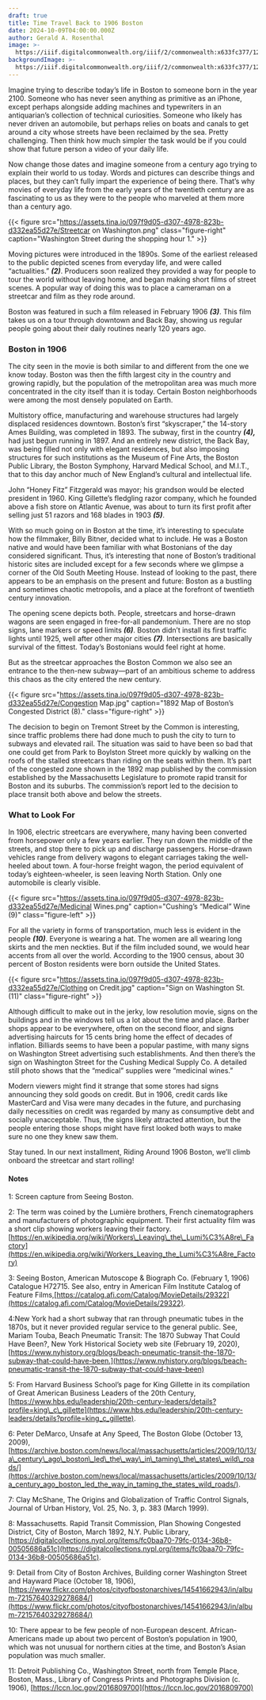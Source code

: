 ```yaml
---
draft: true
title: Time Travel Back to 1906 Boston
date: 2024-10-09T04:00:00.000Z
author: Gerald A. Rosenthal
image: >-
  https://iiif.digitalcommonwealth.org/iiif/2/commonwealth:x633fc377/12,646,8908,2839/,700/0/default.jpg
backgroundImage: >-
  https://iiif.digitalcommonwealth.org/iiif/2/commonwealth:x633fc377/12,646,8908,2839/,700/0/default.jpg
---
```


Imagine trying to describe today’s life in Boston to someone born in the year 2100. Someone who has never seen anything as primitive as an iPhone, except perhaps alongside adding machines and typewriters in an antiquarian’s collection of technical curiosities. Someone who likely has never driven an automobile, but perhaps relies on boats and canals to get around a city whose streets have been reclaimed by the sea. Pretty challenging. Then think how much simpler the task would be if you could show that future person a video of your daily life.

Now change those dates and imagine someone from a century ago trying to explain their world to us today. Words and pictures can describe things and places, but they can’t fully impart the experience of being there. That’s why movies of everyday life from the early years of the twentieth century are as fascinating to us as they were to the people who marveled at them more than a century ago.

{{< figure src="https://assets.tina.io/097f9d05-d307-4978-823b-d332ea55d27e/Streetcar on Washington.png" class="figure-right" caption="Washington Street during the shopping hour 1." >}}

Moving pictures were introduced in the 1890s. Some of the earliest released to the public depicted scenes from everyday life, and were called “actualities.” ***(2)***. Producers soon realized they provided a way for people to tour the world without leaving home, and began making short films of street scenes. A popular way of doing this was to place a cameraman on a streetcar and film as they rode around.

Boston was featured in such a film released in February 1906 ***(3)***. This film takes us on a tour through downtown and Back Bay, showing us regular people going about their daily routines nearly 120 years ago.

### Boston in 1906

The city seen in the movie is both similar to and different from the one we know today. Boston was then the fifth largest city in the country and growing rapidly, but the population of the metropolitan area was much more concentrated in the city itself than it is today. Certain Boston neighborhoods were among the most densely populated on Earth.

Multistory office, manufacturing and warehouse structures had largely displaced residences downtown. Boston’s first “skyscraper,” the 14-story Ames Building, was completed in 1893. The subway, first in the country ***(4),*** had just begun running in 1897. And an entirely new district, the Back Bay, was being filled not only with elegant residences, but also imposing structures for such institutions as the Museum of Fine Arts, the Boston Public Library, the Boston Symphony, Harvard Medical School, and M.I.T., that to this day anchor much of New England’s cultural and intellectual life.

John “Honey Fitz” Fitzgerald was mayor; his grandson would be elected president in 1960. King Gillette’s fledgling razor company, which he founded above a fish store on Atlantic Avenue, was about to turn its first profit after selling just 51 razors and 168 blades in 1903 ***(5)***.

With so much going on in Boston at the time, it’s interesting to speculate how the filmmaker, Billy Bitner, decided what to include. He was a Boston native and would have been familiar with what Bostonians of the day considered significant. Thus, it’s interesting that none of Boston’s traditional historic sites are included except for a few seconds where we glimpse a corner of the Old South Meeting House. Instead of looking to the past, there appears to be an emphasis on the present and future: Boston as a bustling and sometimes chaotic metropolis, and a place at the forefront of twentieth century innovation.

The opening scene depicts both. People, streetcars and horse-drawn wagons are seen engaged in free-for-all pandemonium. There are no stop signs, lane markers or speed limits ***(6)***. Boston didn’t install its first traffic lights until 1925, well after other major cities ***(7)***. Intersections are basically survival of the fittest. Today’s Bostonians would feel right at home.

But as the streetcar approaches the Boston Common we also see an entrance to the then-new subway—part of an ambitious scheme to address this chaos as the city entered the new century.

{{< figure src="https://assets.tina.io/097f9d05-d307-4978-823b-d332ea55d27e/Congestion Map.jpg" caption="1892 Map of Boston’s Congested District (8)." class="figure-right" >}}

The decision to begin on Tremont Street by the Common is interesting, since traffic problems there had done much to push the city to turn to subways and elevated rail. The situation was said to have been so bad that one could get from Park to Boylston Street more quickly by walking on the roofs of the stalled streetcars than riding on the seats within them. It’s part of the congested zone shown in the 1892 map published by the commission established by the Massachusetts Legislature to promote rapid transit for Boston and its suburbs. The commission’s report led to the decision to place transit both above and below the streets.

### What to Look For

In 1906, electric streetcars are everywhere, many having been converted from horsepower only a few years earlier. They run down the middle of the streets, and stop there to pick up and discharge passengers. Horse-drawn vehicles range from delivery wagons to elegant carriages taking the well-heeled about town. A four-horse freight wagon, the period equivalent of today’s eighteen-wheeler, is seen leaving North Station. Only one automobile is clearly visible.

{{< figure src="https://assets.tina.io/097f9d05-d307-4978-823b-d332ea55d27e/Medicinal Wines.png" caption="Cushing’s “Medical” Wine (9)" class="figure-left" >}}

For all the variety in forms of transportation, much less is evident in the people ***(10)***. Everyone is wearing a hat. The women are all wearing long skirts and the men neckties. But if the film included sound, we would hear accents from all over the world. According to the 1900 census, about 30 percent of Boston residents were born outside the United States.

{{< figure src="https://assets.tina.io/097f9d05-d307-4978-823b-d332ea55d27e/Clothing on Credit.jpg" caption="Sign on Washington St. (11)" class="figure-right" >}}

Although difficult to make out in the jerky, low resolution movie, signs on the buildings and in the windows tell us a lot about the time and place. Barber shops appear to be everywhere, often on the second floor, and signs advertising haircuts for 15 cents bring home the effect of decades of inflation. Billiards seems to have been a popular pastime, with many signs on Washington Street advertising such establishments. And then there’s the sign on Washington Street for the Cushing Medical Supply Co. A detailed still photo shows that the “medical” supplies were “medicinal wines.”

Modern viewers might find it strange that some stores had signs announcing they sold goods on credit. But in 1906, credit cards like MasterCard and Visa were many decades in the future, and purchasing daily necessities on credit was regarded by many as consumptive debt and socially unacceptable. Thus, the signs likely attracted attention, but the people entering those shops might have first looked both ways to make sure no one they knew saw them.

Stay tuned. In our next installment, Riding Around 1906 Boston, we’ll climb onboard the streetcar and start rolling!

#### Notes

1: Screen capture from Seeing Boston.

2: The term was coined by the Lumière brothers, French cinematographers and manufacturers of photographic equipment. Their first actuality film was a short clip showing workers leaving their factory. [https://en.wikipedia.org/wiki/Workers\_Leaving\_the\_Lumi%C3%A8re\_Factory](https://en.wikipedia.org/wiki/Workers_Leaving_the_Lumi%C3%A8re_Factory)

3: Seeing Boston, American Mutoscope & Biograph Co. (February 1, 1906) Catalogue H72715. See also, entry in American Film Institute Catalog of Feature Films,[https://catalog.afi.com/Catalog/MovieDetails/29322](https://catalog.afi.com/Catalog/MovieDetails/29322).

4:New York had a short subway that ran through pneumatic tubes in the 1870s, but it never provided regular service to the general public. See, Mariam Touba, Beach Pneumatic Transit: The 1870 Subway That Could Have Been?, New York Historical Society web site (February 19, 2020), [https://www.nyhistory.org/blogs/beach-pneumatic-transit-the-1870-subway-that-could-have-been.](https://www.nyhistory.org/blogs/beach-pneumatic-transit-the-1870-subway-that-could-have-been)

5: From Harvard Business School’s page for King Gillette in its compilation of Great American Business Leaders of the 20th Century, [https://www.hbs.edu/leadership/20th-century-leaders/details?profile=king\_c\_gillette](https://www.hbs.edu/leadership/20th-century-leaders/details?profile=king_c_gillette).

6: Peter DeMarco, Unsafe at Any Speed, The Boston Globe (October 13, 2009), [https://archive.boston.com/news/local/massachusetts/articles/2009/10/13/a\_century\_ago\_boston\_led\_the\_way\_in\_taming\_the\_states\_wild\_roads/](https://archive.boston.com/news/local/massachusetts/articles/2009/10/13/a_century_ago_boston_led_the_way_in_taming_the_states_wild_roads/).

7: Clay McShane, The Origins and Globalization of Traffic Control Signals, Journal of Urban History, Vol. 25, No. 3, p. 383 (March 1999).

8: Massachusetts. Rapid Transit Commission, Plan Showing Congested District, City of Boston, March 1892, N.Y. Public Library, [https://digitalcollections.nypl.org/items/fc0baa70-79fc-0134-36b8-00505686a51c](https://digitalcollections.nypl.org/items/fc0baa70-79fc-0134-36b8-00505686a51c).

9: Detail from City of Boston Archives, Building corner Washington Street and Hayward Place (October 18, 1906), [https://www.flickr.com/photos/cityofbostonarchives/14541662943/in/album-72157640329278684/](https://www.flickr.com/photos/cityofbostonarchives/14541662943/in/album-72157640329278684/)

10: There appear to be few people of non-European descent. African-Americans made up about two percent of Boston’s population in 1900, which was not unusual for northern cities at the time, and Boston’s Asian population was much smaller.

11: Detroit Publishing Co., Washington Street, north from Temple Place, Boston, Mass., Library of Congress Prints and Photographs Division (c. 1906), [https://lccn.loc.gov/2016809700](https://lccn.loc.gov/2016809700)
